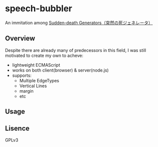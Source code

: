 # speech-bubbler

An immitation among [Sudden-death Generators（突然の死ジェネレータ）](https://www.google.co.jp/search?safe=off&num=24&hl=en&q=%E7%AA%81%E7%84%B6%E3%81%AE%E6%AD%BB+%E3%82%B8%E3%82%A7%E3%83%8D%E3%83%AC%E3%83%BC%E3%82%BF)

## Overview

Despite there are already many of predecessors in this field, I was still motivated to create my own to acheve:

* lightweight ECMAScript
* works on both client(browser) & server(node.js)
* supports:
    * Multiple EdgeTypes
    * Vertical Lines
    * margin
    * etc

## Usage

## Lisence

GPLv3

